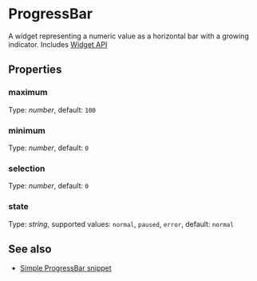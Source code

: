 # ProgressBar
A widget representing a numeric value as a horizontal bar with a growing indicator.
Includes [Widget API](Widget.md)

## Properties
### maximum
Type: *number*, default: `100`

### minimum
Type: *number*, default: `0`

### selection
Type: *number*, default: `0`

### state
Type: *string*, supported values: `normal`, `paused`, `error`, default: `normal`


## See also
- [Simple ProgressBar snippet](https://github.com/eclipsesource/tabris-js/blob/master/snippets/progressbar/progressbar.js)
